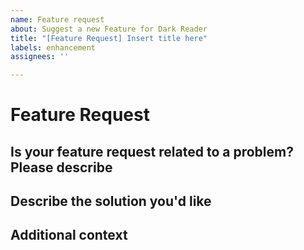 ```yaml
---
name: Feature request
about: Suggest a new Feature for Dark Reader
title: "[Feature Request] Insert title here"
labels: enhancement
assignees: ''

---
```


<!-- 
  ⚠⚠ Do not delete this issue template! ⚠⚠ 
  Issues that do not use the issue template/don't fill out the essential information are likely to be ignored and closed. 
-->

<!--
Thank you for taking the time to suggest a feature request.
Please make sure there is no existing issue about this kind of feature.
-->

# Feature Request

## Is your feature request related to a problem? Please describe
<!-- A clear and concise description of what the problem is. Ex. I'm always frustrated when [...] -->

## Describe the solution you'd like
<!-- A clear and concise description of what you want to happen. -->

## Additional context
<!-- Add any other context or screenshots about the feature request here. -->
